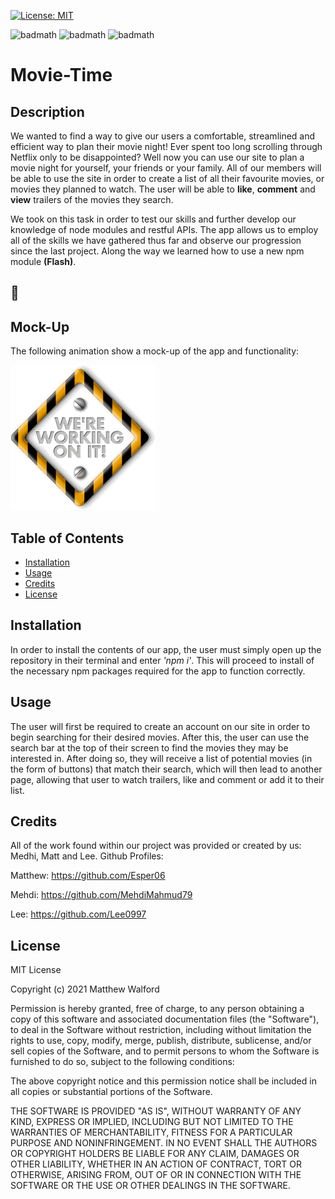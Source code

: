 [![License: MIT](https://img.shields.io/badge/License-MIT-yellow.svg)](https://opensource.org/licenses/MIT)

![badmath](https://img.shields.io/github/issues/Esper06/Movie-Time)
![badmath](https://img.shields.io/github/forks/Esper06/Movie-Time)
![badmath](https://img.shields.io/github/stars/Esper06/Movie-Time)

# Movie-Time

## Description

We wanted to find a way to give our users a comfortable, streamlined and efficient way to plan their movie night! Ever spent too long scrolling through Netflix only to be disappointed? Well now you can use our site to plan a movie night for yourself, your friends or your family. All of our members will be able to use the site in order to create a list of all their favourite movies, or movies they planned to watch. The user will be able to **like**, **comment** and **view** trailers of the movies they search.

We took on this task in order to test our skills and further develop our knowledge of node modules and restful APIs. The app allows us to employ all of the skills we have gathered thus far and observe our progression since the last project. Along the way we learned how to use a new npm module **(Flash)**.

## 🚀
## Mock-Up

The following animation show a mock-up of the app and functionality:


![📸 A gif animation of the app](./assets/screen.gif)
## Table of Contents

- [Installation](#installation)
- [Usage](#usage)
- [Credits](#credits)
- [License](#license)


## Installation 

In order to install the contents of our app, the user must simply open up the repository in their terminal and enter *'npm i'*. This will proceed to install of the necessary npm packages required for the app to function correctly.

## Usage

The user will first be required to create an account on our site in order to begin searching for their desired movies. After this, the user can use the search bar at the top of their screen to find the movies they may be interested in. After doing so, they will receive a list of potential movies (in the form of buttons) that match their search, which will then lead to another page, allowing that user to watch trailers, like and comment or add it to their list.

## Credits

All of the work found within our project was provided or created by us: Medhi, Matt and Lee. Github Profiles:

Matthew: https://github.com/Esper06

Mehdi: https://github.com/MehdiMahmud79

Lee: https://github.com/Lee0997

## License

MIT License

Copyright (c) 2021 Matthew Walford

Permission is hereby granted, free of charge, to any person obtaining a copy
of this software and associated documentation files (the "Software"), to deal
in the Software without restriction, including without limitation the rights
to use, copy, modify, merge, publish, distribute, sublicense, and/or sell
copies of the Software, and to permit persons to whom the Software is
furnished to do so, subject to the following conditions:

The above copyright notice and this permission notice shall be included in all
copies or substantial portions of the Software.

THE SOFTWARE IS PROVIDED "AS IS", WITHOUT WARRANTY OF ANY KIND, EXPRESS OR
IMPLIED, INCLUDING BUT NOT LIMITED TO THE WARRANTIES OF MERCHANTABILITY,
FITNESS FOR A PARTICULAR PURPOSE AND NONINFRINGEMENT. IN NO EVENT SHALL THE
AUTHORS OR COPYRIGHT HOLDERS BE LIABLE FOR ANY CLAIM, DAMAGES OR OTHER
LIABILITY, WHETHER IN AN ACTION OF CONTRACT, TORT OR OTHERWISE, ARISING FROM,
OUT OF OR IN CONNECTION WITH THE SOFTWARE OR THE USE OR OTHER DEALINGS IN THE
SOFTWARE.


